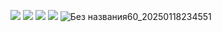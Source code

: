 ![](https://64.media.tumblr.com/ccad7a9378200c8654cffc865f5a02d0/9021e0eb0dc28588-c9/s540x810/fe39c148d7896469f9c8b83510bba9e1f066034d.gifv)
![](https://64.media.tumblr.com/1afa20a4588420ef79642306a543053f/fdc271e9bcb9348b-18/s1280x1920/73bd5e098b95658f4e028d5b428163d8f81bef02.gifv)
![](https://64.media.tumblr.com/1e747fc8f45910210b039153aed8c4e2/39316cad8bf74e99-f0/s640x960/c8456dd35d66d6c8051401cc17c9e5832f04cd20.gifv)
![](https://64.media.tumblr.com/5698ee7d4edc7ee5d51c136bb1bb98b9/6c8bae5302c0a81c-3e/s500x750/815d7a895ee134eb94b063f07af60862477724b7.gifv)
![Без названия60_20250118234551](https://github.com/user-attachments/assets/657a2de2-e3c8-450c-99b7-079d8da6f820)
